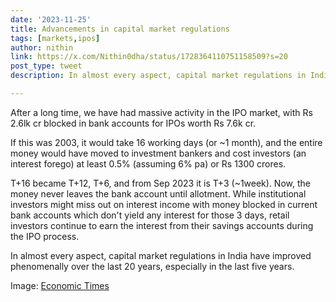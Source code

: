 ```yaml
---
date: '2023-11-25'
title: Advancements in capital market regulations
tags: [markets,ipos]
author: nithin
link: https://x.com/Nithin0dha/status/1728364110751158509?s=20
post_type: tweet
description: In almost every aspect, capital market regulations in India have improved...

---
```


After a long time, we have had massive activity in the IPO market, with Rs 2.6lk cr blocked in bank accounts for IPOs worth Rs 7.6k cr.

If this was 2003, it would take 16 working days (or ~1 month), and the entire money would have moved to investment bankers and cost investors (an interest forego) at least 0.5% (assuming 6% pa) or Rs 1300 crores.

T+16 became T+12, T+6, and from Sep 2023 it is T+3 (~1week). Now, the money never leaves the bank account until allotment. While institutional investors might miss out on interest income with money blocked in current bank accounts which don't yield any interest for those 3 days, retail investors continue to earn the interest from their savings accounts during the IPO process.

In almost every aspect, capital market regulations in India have improved phenomenally over the last 20 years, especially in the last five years.

Image: [Economic Times](https://twitter.com/EconomicTimes)
